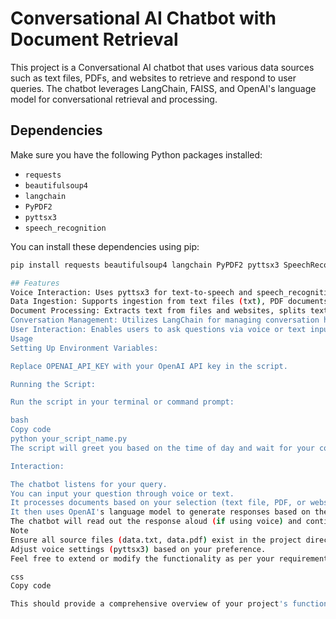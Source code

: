 # Conversational AI Chatbot with Document Retrieval

This project is a Conversational AI chatbot that uses various data sources such as text files, PDFs, and websites to retrieve and respond to user queries. The chatbot leverages LangChain, FAISS, and OpenAI's language model for conversational retrieval and processing.

## Dependencies

Make sure you have the following Python packages installed:

- `requests`
- `beautifulsoup4`
- `langchain`
- `PyPDF2`
- `pyttsx3`
- `speech_recognition`

You can install these dependencies using pip:

```bash
pip install requests beautifulsoup4 langchain PyPDF2 pyttsx3 SpeechRecognition

## Features
Voice Interaction: Uses pyttsx3 for text-to-speech and speech_recognition for speech-to-text interaction.
Data Ingestion: Supports ingestion from text files (txt), PDF documents, and websites (requests, beautifulsoup4).
Document Processing: Extracts text from files and websites, splits text into chunks, and creates embeddings using OpenAI's language model via LangChain.
Conversation Management: Utilizes LangChain for managing conversation history and FAISS for efficient document retrieval.
User Interaction: Enables users to ask questions via voice or text input and receive responses based on processed documents.
Usage
Setting Up Environment Variables:

Replace OPENAI_API_KEY with your OpenAI API key in the script.

Running the Script:

Run the script in your terminal or command prompt:

bash
Copy code
python your_script_name.py
The script will greet you based on the time of day and wait for your command either through voice input or text input.

Interaction:

The chatbot listens for your query.
You can input your question through voice or text.
It processes documents based on your selection (text file, PDF, or website).
It then uses OpenAI's language model to generate responses based on the processed documents.
The chatbot will read out the response aloud (if using voice) and continue the conversation until you say "stop".
Note
Ensure all source files (data.txt, data.pdf) exist in the project directory or update the paths accordingly in the script.
Adjust voice settings (pyttsx3) based on your preference.
Feel free to extend or modify the functionality as per your requirements.

css
Copy code

This should provide a comprehensive overview of your project's functionality and features.
